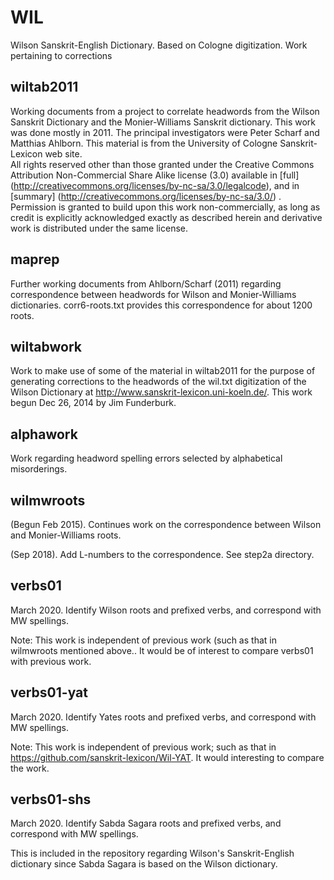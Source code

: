 WIL
===

Wilson Sanskrit-English Dictionary. Based on Cologne digitization. Work pertaining to corrections


wiltab2011
----------

Working documents from a project to correlate headwords from
             the Wilson Sanskrit Dictionary and the Monier-Williams Sanskrit
             dictionary.  This work was done mostly in 2011.  The principal
             investigators were Peter Scharf and Matthias Ahlborn.  This
             material is from the University of Cologne Sanskrit-Lexicon
             web site.  
             All rights reserved other than those granted under the Creative Commons Attribution
             Non-Commercial Share Alike license (3.0) available in [full]
             (http://creativecommons.org/licenses/by-nc-sa/3.0/legalcode), and in [summary]
             (http://creativecommons.org/licenses/by-nc-sa/3.0/) . Permission is
             granted to build upon this work non-commercially, as long as credit is explicitly
             acknowledged exactly as described herein and derivative work is distributed under the
             same license.

maprep
------

Further working documents from Ahlborn/Scharf (2011) regarding correspondence between headwords for
Wilson and Monier-Williams dictionaries.
corr6-roots.txt provides this correspondence for about 1200 roots.

wiltabwork
----------

Work to make use of some of the material in wiltab2011 for the purpose of generating
             corrections to the headwords of the wil.txt digitization of the Wilson Dictionary
             at http://www.sanskrit-lexicon.uni-koeln.de/.  This work begun Dec 26, 2014 by
	     Jim Funderburk.

alphawork
---------

Work regarding  headword spelling errors selected by alphabetical misorderings.

wilmwroots
----------

(Begun Feb 2015). Continues work on the correspondence between Wilson and Monier-Williams roots.

(Sep 2018).  Add L-numbers to the correspondence.  See step2a directory.

verbs01
-------

March 2020.  Identify Wilson roots and prefixed verbs, and correspond with
MW spellings.

Note: This work is independent of previous work (such as that in wilmwroots mentioned above..  It would be of interest to compare verbs01 with previous work.

verbs01-yat
-----------

March 2020.  Identify Yates roots and prefixed verbs, and correspond with
MW spellings.

Note: This work is independent of previous work; such as that in
https://github.com/sanskrit-lexicon/Wil-YAT.
It would interesting to compare the work.

verbs01-shs
-----------

March 2020.  Identify Sabda Sagara roots and prefixed verbs, and correspond with
MW spellings.

This is included in the repository regarding Wilson's Sanskrit-English dictionary since Sabda Sagara is based on the Wilson dictionary.

